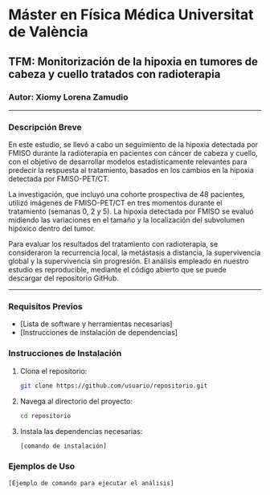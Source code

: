 # Máster en Física Médica Universitat de València

## TFM: Monitorización de la hipoxia en tumores de cabeza y cuello tratados con radioterapia

### Autor: Xiomy Lorena Zamudio

---

### Descripción Breve

En este estudio, se llevó a cabo un seguimiento de la hipoxia detectada por FMISO durante la radioterapia en pacientes con cáncer de cabeza y cuello, con el objetivo de desarrollar modelos estadísticamente relevantes para predecir la respuesta al tratamiento, basados en los cambios en la hipoxia detectada por FMISO-PET/CT.

La investigación, que incluyó una cohorte prospectiva de 48 pacientes, utilizó imágenes de FMISO-PET/CT en tres momentos durante el tratamiento (semanas 0, 2 y 5). La hipoxia detectada por FMISO se evaluó midiendo las variaciones en el tamaño y la localización del subvolumen hipóxico dentro del tumor.

Para evaluar los resultados del tratamiento con radioterapia, se consideraron la recurrencia local, la metástasis a distancia, la supervivencia global y la supervivencia sin progresión. El análisis empleado en nuestro estudio es reproducible, mediante el código abierto que se puede descargar del repositorio GitHub.

---

### Requisitos Previos

- [Lista de software y herramientas necesarias]
- [Instrucciones de instalación de dependencias]

### Instrucciones de Instalación

1. Clona el repositorio:
    ```bash
    git clone https://github.com/usuario/repositorio.git
    ```
2. Navega al directorio del proyecto:
    ```bash
    cd repositorio
    ```
3. Instala las dependencias necesarias:
    ```bash
    [comando de instalación]
    ```

### Ejemplos de Uso

```bash
[Ejemplo de comando para ejecutar el análisis]
